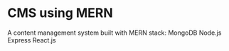 # CMS using MERN

A content management system built with MERN stack:
MongoDB
Node.js
Express
React.js
